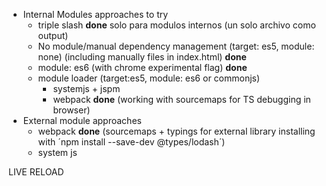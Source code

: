 - Internal Modules approaches to try
    * triple slash **done** solo para modulos internos (un solo archivo como output)
    * No module/manual dependency management (target: es5, module: none) (including manually files in index.html) **done** 
    * module: es6 (with chrome experimental flag) **done**
    * module loader (target:es5, module: es6 or commonjs)
        + systemjs + jspm
        + webpack **done** (working with sourcemaps for TS debugging in browser)
- External module approaches
    * webpack **done** (sourcemaps + typings for external library installing with ´npm install --save-dev @types/lodash´)
    * system js

LIVE RELOAD